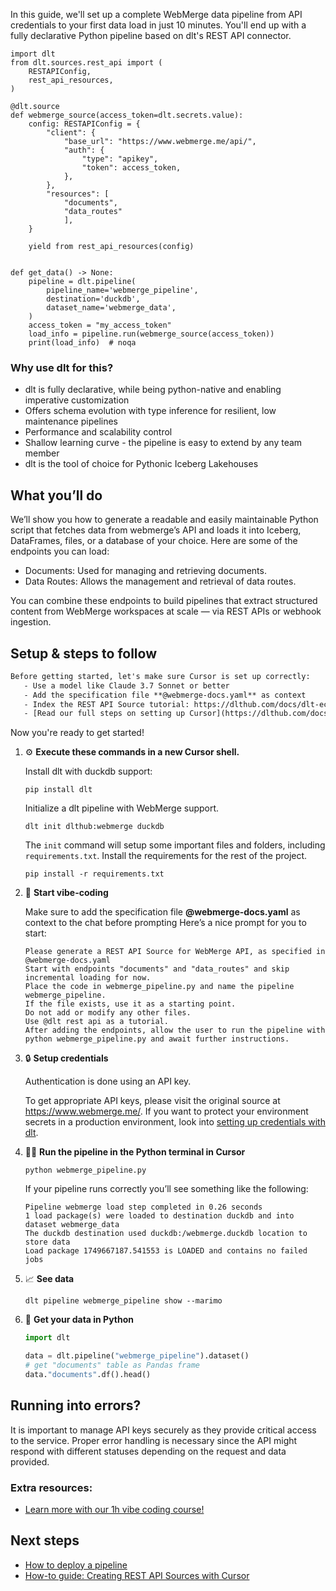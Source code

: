 In this guide, we'll set up a complete WebMerge data pipeline from API credentials to your first data load in just 10 minutes. You'll end up with a fully declarative Python pipeline based on dlt's REST API connector.

```python-outcome
import dlt
from dlt.sources.rest_api import (
    RESTAPIConfig,
    rest_api_resources,
)

@dlt.source
def webmerge_source(access_token=dlt.secrets.value):
    config: RESTAPIConfig = {
        "client": {
            "base_url": "https://www.webmerge.me/api/",
            "auth": {
                "type": "apikey",
                "token": access_token,
            },
        },
        "resources": [
            "documents",
            "data_routes"
            ],
    }

    yield from rest_api_resources(config)


def get_data() -> None:
    pipeline = dlt.pipeline(
        pipeline_name='webmerge_pipeline',
        destination='duckdb',
        dataset_name='webmerge_data', 
    )
    access_token = "my_access_token"
    load_info = pipeline.run(webmerge_source(access_token))
    print(load_info)  # noqa
```

### Why use dlt for this?

- dlt is fully declarative, while being python-native and enabling imperative customization
- Offers schema evolution with type inference for resilient, low maintenance pipelines
- Performance and scalability control
- Shallow learning curve - the pipeline is easy to extend by any team member
- dlt is the tool of choice for Pythonic Iceberg Lakehouses

## What you’ll do

We’ll show you how to generate a readable and easily maintainable Python script that fetches data from webmerge’s API and loads it into Iceberg, DataFrames, files, or a database of your choice. Here are some of the endpoints you can load:

- Documents: Used for managing and retrieving documents.
- Data Routes: Allows the management and retrieval of data routes.

You can combine these endpoints to build pipelines that extract structured content from WebMerge workspaces at scale — via REST APIs or webhook ingestion.

## Setup & steps to follow

```default
Before getting started, let's make sure Cursor is set up correctly:
   - Use a model like Claude 3.7 Sonnet or better
   - Add the specification file **@webmerge-docs.yaml** as context
   - Index the REST API Source tutorial: https://dlthub.com/docs/dlt-ecosystem/verified-sources/rest_api/ and add it to context as **@dlt rest api**
   - [Read our full steps on setting up Cursor](https://dlthub.com/docs/dlt-ecosystem/llm-tooling/cursor-restapi#23-configuring-cursor-with-documentation)
```

Now you're ready to get started! 

1. ⚙️ **Execute these commands in a new Cursor shell.**
    
    Install dlt with duckdb support:
    ```shell
    pip install dlt
    ```

    Initialize a dlt pipeline with WebMerge support.
    ```shell
    dlt init dlthub:webmerge duckdb
    ```

    The `init` command will setup some important files and folders, including `requirements.txt`. Install the requirements for the rest of the project.
    ```shell
    pip install -r requirements.txt
    ```
    
2. 🤠 **Start vibe-coding**
    
    Make sure to add the specification file **@webmerge-docs.yaml** as context to the chat before prompting
    Here’s a nice prompt for you to start: 
    
    ```prompt
    Please generate a REST API Source for WebMerge API, as specified in @webmerge-docs.yaml 
    Start with endpoints "documents" and "data_routes" and skip incremental loading for now. 
    Place the code in webmerge_pipeline.py and name the pipeline webmerge_pipeline. 
    If the file exists, use it as a starting point. 
    Do not add or modify any other files. 
    Use @dlt rest api as a tutorial. 
    After adding the endpoints, allow the user to run the pipeline with python webmerge_pipeline.py and await further instructions.
    ```

    
3. 🔒 **Setup credentials** 
    
    Authentication is done using an API key.
    
    To get appropriate API keys, please visit the original source at https://www.webmerge.me/.
    If you want to protect your environment secrets in a production environment, look into [setting up credentials with dlt](https://dlthub.com/docs/walkthroughs/add_credentials).
    
4. 🏃‍♀️ **Run the pipeline in the Python terminal in Cursor**
    
    ```shell
    python webmerge_pipeline.py
    ```
    
    If your pipeline runs correctly you’ll see something like the following:
    
    ```shell
    Pipeline webmerge load step completed in 0.26 seconds
    1 load package(s) were loaded to destination duckdb and into dataset webmerge_data
    The duckdb destination used duckdb:/webmerge.duckdb location to store data
    Load package 1749667187.541553 is LOADED and contains no failed jobs
    ```
    
5. 📈 **See data**
    
    ```shell
    dlt pipeline webmerge_pipeline show --marimo
    ```
    
6. 🐍 **Get your data in Python**
    
    ```python
    import dlt

   data = dlt.pipeline("webmerge_pipeline").dataset()
   # get "documents" table as Pandas frame
   data."documents".df().head()
    ```

## Running into errors?

It is important to manage API keys securely as they provide critical access to the service. Proper error handling is necessary since the API might respond with different statuses depending on the request and data provided.

### Extra resources:

- [Learn more with our 1h vibe coding course!](https://www.youtube.com/watch?v=GGid70rnJuM)

## Next steps

- [How to deploy a pipeline](https://dlthub.com/docs/walkthroughs/deploy-a-pipeline)
- [How-to guide: Creating REST API Sources with Cursor](https://dlthub.com/docs/dlt-ecosystem/llm-tooling/cursor-restapi)